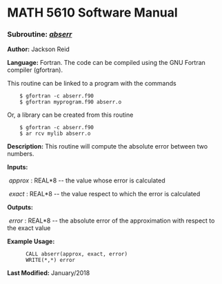 # MATH 5610 Software Manual

### Subroutine: [_abserr_](../abserr.f90)

**Author:** Jackson Reid

**Language:** Fortran. The code can be compiled using the GNU Fortran compiler (gfortran).

This routine can be linked to a program with the commands
```
    $ gfortran -c abserr.f90
    $ gfortran myprogram.f90 abserr.o
```

Or, a library can be created from this routine

```
    $ gfortran -c abserr.f90
    $ ar rcv mylib abserr.o
```

**Description:** This routine will compute the absolute error between two numbers.

**Inputs:** 

​        _approx_ : REAL*8 -- the value whose error is calculated

​	_exact_ : REAL*8 -- the value respect to which the error is calculated

**Outputs:** 

​	_error_ : REAL*8 -- the absolute error of the approximation with respect to the exact value

**Example Usage:** 

```
      CALL abserr(approx, exact, error)
      WRITE(*,*) error
```

**Last Modified:** January/2018

